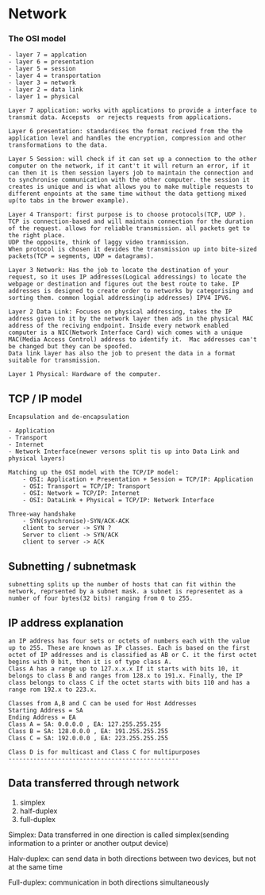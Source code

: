 #  Network

### The OSI model
    - layer 7 = applcation
    - layer 6 = presentation
    - layer 5 = session
    - layer 4 = transportation
    - layer 3 = network
    - layer 2 = data link 
    - layer 1 = physical
  
    Layer 7 application: works with applications to provide a interface to transmit data. Accepsts  or rejects requests from applications.

    Layer 6 presentation: standardises the format recived from the the application level and handles the encryption, compression and other transformations to the data.

    Layer 5 Session: will check if it can set up a connection to the other computer on the network, if it cant't it will return an error, if it can then it is then session layers job to maintain the connection and to synchronise communication with the other computer. the session it creates is unique and is what allows you to make multiple requests to different enpoints at the same time without the data gettiong mixed up(to tabs in the brower example).

    Layer 4 Transport: first purpose is to choose protocols(TCP, UDP ). TCP is connection-based and will maintain connection for the duration of the request. allows for reliable transmission. all packets get to the right place.
    UDP the opposite, think of laggy video tranmission. 
    When protocol is chosen it devides the transmission up into bite-sized packets(TCP = segments, UDP = datagrams).

    Layer 3 Network: Has the job to locate the destination of your request, so it uses IP addresses(Logical addressings) to locate the webpage or destination and figures out the best route to take. IP addresses is designed to create order to networks by categorising and sorting them. common logial addressing(ip addresses) IPV4 IPV6.

    Layer 2 Data Link: Focuses on physical addressing, takes the IP address given to it by the network layer then ads in the physical MAC address of the reciving endpoint. Inside every network enabled computer is a NIC(Network Interface Card) wich comes with a unique MAC(Media Access Control) address to identify it.  Mac addresses can't be changed but they can be spoofed. 
    Data link layer has also the job to present the data in a format suitable for transmission.

    Layer 1 Physical: Hardware of the computer.

## TCP / IP model
    Encapsulation and de-encapsulation

    - Application
    - Transport
    - Internet
    - Network Interface(newer versons split tis up into Data Link and physical layers)
    
    Matching up the OSI model with the TCP/IP model:
        - OSI: Application + Presentation + Session = TCP/IP: Application
        - OSI: Transport = TCP/IP: Transport
        - OSI: Network = TCP/IP: Internet
        - OSI: DataLink + Physical = TCP/IP: Network Interface

    Three-way handshake
        - SYN(synchronise)-SYN/ACK-ACK
        client to server -> SYN ? 
        Server to client -> SYN/ACK
        client to server -> ACK


## Subnetting / subnetmask
    subnetting splits up the number of hosts that can fit within the network, reprsented by a subnet mask. a subnet is representet as a number of four bytes(32 bits) ranging from 0 to 255.



## IP address explanation
    an IP address has four sets or octets of numbers each with the value up to 255. These are known as IP classes. Each is based on the first octet of IP addresses and is classified as AB or C. it the first octet begins with 0 bit, then it is of type class A. 
    Class A has a range up to 127.x.x.x If it starts with bits 10, it belongs to class B and ranges from 128.x to 191.x. Finally, the IP class belongs to class C if the octet starts with bits 110 and has a range rom 192.x to 223.x. 

    Classes from A,B and C can be used for Host Addresses
    Starting Address = SA
    Ending Address = EA
    Class A = SA: 0.0.0.0 , EA: 127.255.255.255
    Class B = SA: 128.0.0.0 , EA: 191.255.255.255
    Class C = SA: 192.0.0.0 , EA: 223.255.255.255

    Class D is for multicast and Class C for multipurposes
    ------------------------------------------------

## Data transferred through network
1. simplex
2. half-duplex
3. full-duplex
   
Simplex: Data transferred in one direction is called simplex(sending information to a printer or another output device)

Halv-duplex: can send data in both directions between two devices, but not at the same time

Full-duplex: communication in both directions simultaneously

